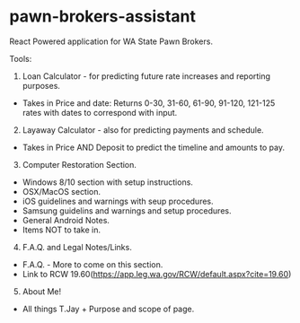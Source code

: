 # pawn-brokers-assistant
React Powered application for WA State Pawn Brokers.  

Tools:  

1) Loan Calculator - for predicting future rate increases and reporting purposes.  
  - Takes in Price and date: Returns 0-30, 31-60, 61-90, 91-120, 121-125 rates with dates to correspond with input.  

2) Layaway Calculator - also for predicting payments and schedule.  
  - Takes in Price AND Deposit to predict the timeline and amounts to pay.  

3) Computer Restoration Section.  
  - Windows 8/10 section with setup instructions.  
  - OSX/MacOS section.  
  - iOS guidelines and warnings with seup procedures.  
  - Samsung guidelins and warnings and setup procedures.
  - General Android Notes.  
  - Items NOT to take in.  

4) F.A.Q. and Legal Notes/Links.  
  - F.A.Q. - More to come on this section.
  - Link to RCW 19.60(https://app.leg.wa.gov/RCW/default.aspx?cite=19.60)  

5) About Me!  
  - All things T.Jay + Purpose and scope of page.